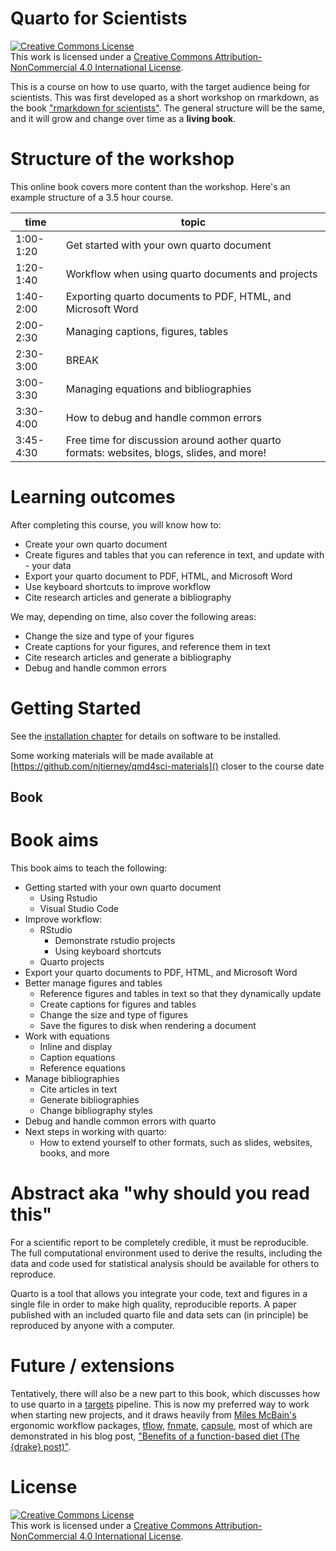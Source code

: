 
# Quarto for Scientists

<a rel="license" href="http://creativecommons.org/licenses/by-nc/4.0/"><img alt="Creative Commons License" style="border-width:0" src="https://i.creativecommons.org/l/by-nc/4.0/88x31.png" /></a><br />This work is licensed under a <a rel="license" href="http://creativecommons.org/licenses/by-nc/4.0/">Creative Commons Attribution-NonCommercial 4.0 International License</a>.

This is a course on how to use quarto, with the target audience being for scientists. This was first developed as a short workshop on rmarkdown, as the book ["rmarkdown for scientists"](https://github.com/njtierney/rmd4sci). The general structure will be the same, and it will grow and change over time as a **living book**.

# Structure of the workshop

This online book covers more content than the workshop. Here's an example structure of a 3.5 hour course.

| time | topic |
|------|-------|
|1:00-1:20|	Get started with your own quarto document | 
|1:20-1:40|	Workflow when using quarto documents and projects |
|1:40-2:00|	Exporting quarto documents to PDF, HTML, and Microsoft Word |
|2:00-2:30|	Managing captions, figures, tables |
|2:30-3:00|	BREAK|
|3:00-3:30|	Managing equations and bibliographies |
|3:30-4:00|	How to debug and handle common errors |
|3:45-4:30|	Free time for discussion around aother quarto formats: websites, blogs, slides, and more!|

# Learning outcomes

After completing this course, you will know how to:

- Create your own quarto document
- Create figures and tables that you can reference in text, and update with - your data
- Export your quarto document to PDF, HTML, and Microsoft Word
- Use keyboard shortcuts to improve workflow
- Cite research articles and generate a bibliography

We may, depending on time, also cover the following areas:
- Change the size and type of your figures
- Create captions for your figures, and reference them in text
- Cite research articles and generate a bibliography
- Debug and handle common errors

# Getting Started

See the [installation chapter](https://qmd4sci.njtierney.com/installation) for details on software to be installed.

Some working materials will be made available at [https://github.com/njtierney/qmd4sci-materials]() closer to the course date

## Book 

# Book aims

This book aims to teach the following:

- Getting started with your own quarto document
  - Using Rstudio
  - Visual Studio Code
- Improve workflow:
  - RStudio
    - Demonstrate rstudio projects
    - Using keyboard shortcuts
  - Quarto projects
- Export your quarto documents to PDF, HTML, and Microsoft Word
- Better manage figures and tables
    - Reference figures and tables in text so that they dynamically update
    - Create captions for figures and tables
    - Change the size and type of figures
    - Save the figures to disk when rendering a document
- Work with equations
    - Inline and display
    - Caption equations
    - Reference equations
- Manage bibliographies
  - Cite articles in text
  - Generate bibliographies
  - Change bibliography styles
- Debug and handle common errors with quarto
- Next steps in working with quarto:
  - How to extend yourself to other formats, such as slides, websites, books, and more


# Abstract aka "why should you read this"

For a scientific report to be completely credible, it must be reproducible. The full computational environment used to derive the results, including the data and code used for statistical analysis should be available for others to reproduce.

Quarto is a tool that allows you integrate your code, text and figures in a single file in order to make high quality, reproducible reports. A paper published with an included quarto file and data sets can (in principle) be reproduced by anyone with a computer.

# Future / extensions

Tentatively, there will also be a new part to this book, which discusses how to use quarto in a [targets](https://github.com/ropensci/targets) pipeline. This is now my preferred way to work when starting new projects, and it draws heavily from [Miles McBain's](https://www.milesmcbain.com/) ergonomic workflow packages, [tflow](https://github.com/MilesMcBain/tflow), [fnmate](https://github.com/MilesMcBain/fnmate), [capsule](https://github.com/MilesMcBain/capsule), most of which are demonstrated in his blog post, ["Benefits of a function-based diet (The {drake} post)"](https://www.milesmcbain.com/posts/the-drake-post/).

# License 

<a rel="license" href="http://creativecommons.org/licenses/by-nc/4.0/"><img alt="Creative Commons License" style="border-width:0" src="https://i.creativecommons.org/l/by-nc/4.0/88x31.png" /></a><br />This work is licensed under a <a rel="license" href="http://creativecommons.org/licenses/by-nc/4.0/">Creative Commons Attribution-NonCommercial 4.0 International License</a>.
